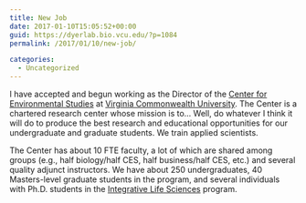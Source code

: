 ```yaml
---
title: New Job
date: 2017-01-10T15:05:52+00:00
guid: https://dyerlab.bio.vcu.edu/?p=1084
permalink: /2017/01/10/new-job/

categories:
  - Uncategorized
---
```

I have accepted and begun working as the Director of the [Center for Environmental Studies](http://ces.vcu.edu) at [Virginia Commonwealth University](http://vcu.edu).  The Center is a chartered research center whose mission is to&#8230;  Well, do whatever I think it will do to produce the best research and educational opportunities for our undergraduate and graduate students.  We train applied scientists.

The Center has about 10 FTE faculty, a lot of which are shared among groups (e.g., half biology/half CES, half business/half CES, etc.) and several quality adjunct instructors.  We have about 250 undergraduates, 40 Masters-level graduate students in the program, and several individuals with Ph.D. students in the [Integrative Life Sciences](http://lifesciences.vcu.edu/academic-programs/phd-in-integrative-life-sciences/) program.

&nbsp;